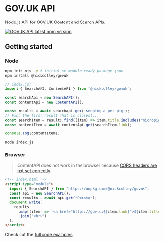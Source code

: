 # GOV.UK API

Node.js API for GOV.UK Content and Search APIs.

[![GOVUK API latest npm version](https://img.shields.io/npm/v/@nickcolley/govuk.svg?v=2)](https://www.npmjs.com/package/@nickcolley/govuk)

## Getting started

### Node

```bash
npm init mjs -y # initialise module-ready package.json
npm install @nickcolley/govuk
```

```javascript
// index.js;
import { SearchAPI, ContentAPI } from "@nickcolley/govuk";

const searchApi = new SearchAPI();
const contentApi = new ContentAPI();

const results = await searchApi.get("Keeping a pet pig");
// Find the first result that is closest...
const searchItem = results.find((item) => item.title.includes("micropig"));
const contentItem = await contentApi.get(searchItem.link);

console.log(contentItem);
```

```bash
node index.js
```

### Browser

> ContentAPI does not work in the browser because [CORS headers are not set correctly](https://github.com/alphagov/content-store/issues/1006).

```html
<!-- index.html -->
<script type="module">
  import { SearchAPI } from "https://unpkg.com/@nickcolley/govuk";
  const api = new SearchAPI();
  const results = await api.get("Potato");
  document.write(
    results
      .map((item) => `<a href="https://gov.uk${item.link}">${item.title}</a>`)
      .join("<br>")
  );
</script>
```

Check out the [full code examples](./examples/).
